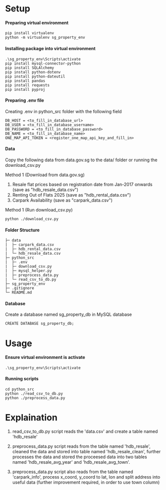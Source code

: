 # Setup
#### Preparing virtual environment
```
pip install virtualenv
python -m virtualenv sg_property_env
```

#### Installing package into virtual environment
```
.\sg_property_env\Scripts\activate
pip install mysql-connector-python
pip install SQLAlchemy
pip install python-dotenv
pip install python-dateutil
pip install pandas
pip install requests
pip install pyproj
```

#### Preparing .env file
Creating .env in python_src folder with the following field
```
DB_HOST = <to_fill_in_database_url>
DB_USER = <to_fill_in_database_username>
DB_PASSWORD = <to_fill_in_database_password>
DB_NAME = <to_fill_in_database_name>
ONE_MAP_API_TOKEN = <register_one_map_api_key_and_fill_in>
```

#### Data
Copy the following data from data.gov.sg to the data/ folder or running the download_csv.py

Method 1 (Download from data.gov.sg)
1. Resale flat prices based on registration date from Jan-2017 onwards (save as "hdb_resale_data.csv")
2. Renting Out of Flats 2025 (save as "hdb_rental_data.csv")
3. Carpark Availability (save as "carpark_data.csv")

Method 1 (Run download_csv.py)
```
python ./download_csv.py
```

#### Folder Structure
```
├─ data
|  ├─ carpark_data.csv
|  ├─ hdb_rental_data.csv
|  └─ hdb_resale_data.csv
├─ python_src
|  ├─ .env
|  ├─ download_csv.py
|  ├─ mysql_helper.py
|  ├─ preprocess_data.py
|  └─ read_csv_to_db.py
├─ sg_property_env
├─ .gitignore
└─ README.md
```

#### Database
Create a database named sg_property_db in MySQL database
```
CREATE DATABASE sg_property_db;
```

# Usage
#### Ensure virtual environment is activate
```
.\sg_property_env\Scripts\activate
```

#### Running scripts
```
cd python_src
python ./read_csv_to_db.py
python ./preprocess_data.py
```

# Explaination

1. read_csv_to_db.py script reads the 'data.csv' and create a table named 'hdb_resale'

2. preprocess_data.py script reads from the table named 'hdb_resale', cleaned the data and stored into table named 'hdb_resale_clean', further processes the data and stored the proceesed data into two tables named 'hdb_resale_avg_year' and 'hdb_resale_avg_town'.

3. preprocess_data.py script also reads from the table named 'carpark_info', process x_coord, y_coord to lat, lon and split address into useful data (further improvement required, in order to use town column)